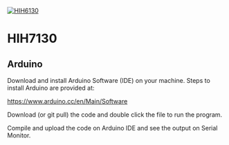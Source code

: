 [![HIH6130](HIH6130_I2CS.png)](https://github.com/DcubeTechVentures/HIH7130/blob/master/HIH7130_I2C.png)
# HIH7130
## Arduino
Download and install Arduino Software (IDE) on your machine. Steps to install Arduino are provided at:

https://www.arduino.cc/en/Main/Software

Download (or git pull) the code and double click the file to run the program.

Compile and upload the code on Arduino IDE and see the output on Serial Monitor.
